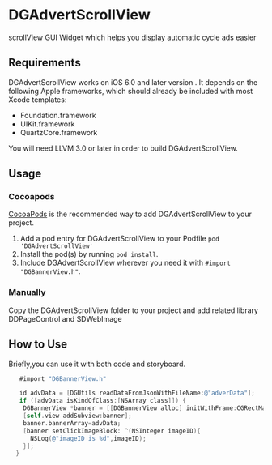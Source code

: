 # DGAdvertScrollView
scrollView GUI Widget which helps you display automatic cycle ads easier
## Requirements

DGAdvertScrollView works on iOS 6.0  and later version . It depends on the following Apple frameworks, which should already be included with most Xcode templates:

* Foundation.framework
* UIKit.framework
* QuartzCore.framework

You will need LLVM 3.0 or later in order to build DGAdvertScrollView.


## Usage

### Cocoapods

[CocoaPods](http://cocoapods.org) is the recommended way to add DGAdvertScrollView to your project.

1. Add a pod entry for DGAdvertScrollView to your Podfile `pod 'DGAdvertScrollView'`
2. Install the pod(s) by running `pod install`.
3. Include DGAdvertScrollView wherever you need it with `#import "DGBannerView.h"`.


### Manually

   Copy the DGAdvertScrollView folder to your project and add related library DDPageControl and SDWebImage
   
## How to Use
   Briefly,you can use it with both code and storyboard.
```objective-c
   #import "DGBannerView.h"

   id advData = [DGUtils readDataFromJsonWithFileName:@"adverData"];
   if ([advData isKindOfClass:[NSArray class]]) {
    DGBannerView *banner = [[DGBannerView alloc] initWithFrame:CGRectMake(0, 200, self.view.dgWidth, 160)];
    [self.view addSubview:banner];
    banner.bannerArray=advData;
    [banner setClickImageBlock: ^(NSInteger imageID){
      NSLog(@"imageID is %d",imageID);
    }];
  }
